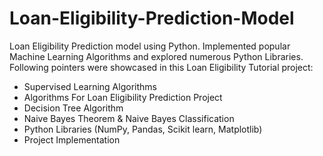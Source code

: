 # Loan-Eligibility-Prediction-Model

Loan Eligibility Prediction model using Python. Implemented popular Machine Learning Algorithms and explored numerous Python Libraries. Following pointers were showcased in this Loan Eligibility Tutorial project: 

* Supervised Learning Algorithms
* Algorithms For Loan Eligibility Prediction Project
* Decision Tree Algorithm
* Naive Bayes Theorem & Naive Bayes Classification
* Python Libraries (NumPy, Pandas, Scikit learn, Matplotlib)
* Project Implementation
